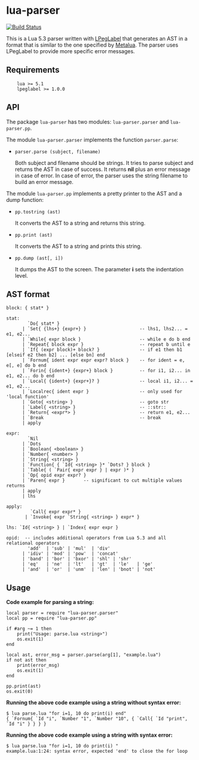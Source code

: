 lua-parser
==========
[![Build Status](https://travis-ci.org/andremm/lua-parser.svg?branch=master)](https://travis-ci.org/andremm/lua-parser)

This is a Lua 5.3 parser written with [LPegLabel](https://github.com/sqmedeiros/lpeglabel) that
generates an AST in a format that is similar to the one specified by [Metalua](https://github.com/fab13n/metalua-parser).
The parser uses LPegLabel to provide more specific error messages.

Requirements
------------

        lua >= 5.1
        lpeglabel >= 1.0.0

API
---

The package `lua-parser` has two modules: `lua-parser.parser`
and `lua-parser.pp`.

The module `lua-parser.parser` implements the function `parser.parse`:

* `parser.parse (subject, filename)`

    Both subject and filename should be strings.
    It tries to parse subject and returns the AST in case of success.
    It returns **nil** plus an error message in case of error.
    In case of error, the parser uses the string filename to build an
    error message.

The module `lua-parser.pp` implements a pretty printer to the AST and
a dump function:

* `pp.tostring (ast)`

    It converts the AST to a string and returns this string.

* `pp.print (ast)`

    It converts the AST to a string and prints this string.

* `pp.dump (ast[, i])`

    It dumps the AST to the screen.
    The parameter **i** sets the indentation level.

AST format
----------

	block: { stat* }

	stat:
            `Do{ stat* }
          | `Set{ {lhs+} {expr+} }                    -- lhs1, lhs2... = e1, e2...
          | `While{ expr block }                      -- while e do b end
          | `Repeat{ block expr }                     -- repeat b until e
          | `If{ (expr block)+ block? }               -- if e1 then b1 [elseif e2 then b2] ... [else bn] end
          | `Fornum{ ident expr expr expr? block }    -- for ident = e, e[, e] do b end
          | `Forin{ {ident+} {expr+} block }          -- for i1, i2... in e1, e2... do b end
          | `Local{ {ident+} {expr+}? }               -- local i1, i2... = e1, e2...
          | `Localrec{ ident expr }                   -- only used for 'local function'
          | `Goto{ <string> }                         -- goto str
          | `Label{ <string> }                        -- ::str::
          | `Return{ <expr*> }                        -- return e1, e2...
          | `Break                                    -- break
          | apply

	expr:
            `Nil
          | `Dots
          | `Boolean{ <boolean> }
          | `Number{ <number> }
          | `String{ <string> }
          | `Function{ { `Id{ <string> }* `Dots? } block }
          | `Table{ ( `Pair{ expr expr } | expr )* }
          | `Op{ opid expr expr? }
          | `Paren{ expr }       -- significant to cut multiple values returns
          | apply
          | lhs

	apply:
             `Call{ expr expr* }
           | `Invoke{ expr `String{ <string> } expr* }

	lhs: `Id{ <string> } | `Index{ expr expr }

	opid:  -- includes additional operators from Lua 5.3 and all relational operators
            'add'  | 'sub' | 'mul'  | 'div'
          | 'idiv' | 'mod' | 'pow'  | 'concat'
          | 'band' | 'bor' | 'bxor' | 'shl' | 'shr'
          | 'eq'   | 'ne'  | 'lt'   | 'gt'  | 'le'   | 'ge'
          | 'and'  | 'or'  | 'unm'  | 'len' | 'bnot' | 'not'


Usage
--------

**Code example for parsing a string:**


    local parser = require "lua-parser.parser"
    local pp = require "lua-parser.pp"

    if #arg ~= 1 then
        print("Usage: parse.lua <string>")
        os.exit(1)
    end

    local ast, error_msg = parser.parse(arg[1], "example.lua")
    if not ast then
        print(error_msg)
        os.exit(1)
    end

    pp.print(ast)
    os.exit(0)

**Running the above code example using a string without syntax error:**

    $ lua parse.lua "for i=1, 10 do print(i) end"
    { `Fornum{ `Id "i", `Number "1", `Number "10", { `Call{ `Id "print", `Id "i" } } } }

**Running the above code example using a string with syntax error:**

    $ lua parse.lua "for i=1, 10 do print(i) "
    example.lua:1:24: syntax error, expected 'end' to close the for loop

